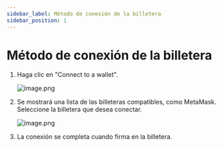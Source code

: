 ```yaml
---
sidebar_label: Método de conexión de la billetera
sidebar_position: 1
---
```


# Método de conexión de la billetera

1. Haga clic en "Connect to a wallet".
    
    ![image.png](/img/docs/swap_1.png)
    
2. Se mostrará una lista de las billeteras compatibles, como MetaMask. Seleccione la billetera que desea conectar.
    
    ![image.png](/img/docs/swap_2.png)
    
3. La conexión se completa cuando firma en la billetera.